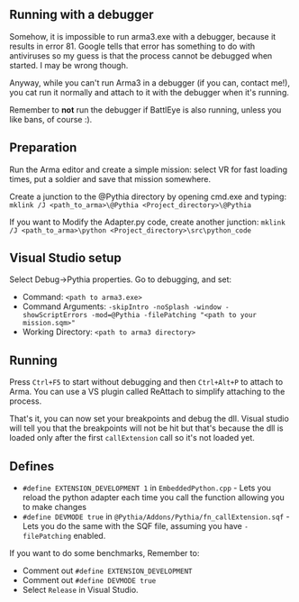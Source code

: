 Running with a debugger
-----------------------

Somehow, it is impossible to run arma3.exe with a debugger, because it results
in error 81. Google tells that error has something to do with antiviruses so my
guess is that the process cannot be debugged when started. I may be wrong
though.

Anyway, while you can't run Arma3 in a debugger (if you can, contact me!), you
cat run it normally and attach to it with the debugger when it's running.

Remember to **not** run the debugger if BattlEye is also running, unless you
like bans, of course :).

Preparation
-----------

Run the Arma editor and create a simple mission: select VR for fast loading
times, put a soldier and save that mission somewhere.

Create a junction to the @Pythia directory by opening cmd.exe and typing:
`mklink /J <path_to_arma>\@Pythia <Project_directory>\@Pythia`

If you want to Modify the Adapter.py code, create another junction:
`mklink /J <path_to_arma>\python <Project_directory>\src\python_code`

Visual Studio setup
-------------------

Select Debug->Pythia properties.
Go to debugging, and set:

* Command: `<path to arma3.exe>`
* Command Arguments: `-skipIntro -noSplash -window -showScriptErrors -mod=@Pythia -filePatching "<path to your mission.sqm>"`
* Working Directory: `<path to arma3 directory>`

Running
-------

Press `Ctrl+F5` to start without debugging and then `Ctrl+Alt+P` to attach to
Arma.
You can use a VS plugin called ReAttach to simplify attaching to the process.

That's it, you can now set your breakpoints and debug the dll. Visual studio
will tell you that the breakpoints will not be hit but that's because the dll
is loaded only after the first `callExtension` call so it's not loaded yet.

Defines
-------

* `#define EXTENSION_DEVELOPMENT 1` in `EmbeddedPython.cpp` - Lets you reload
the python adapter each time you call the function allowing you to make changes
* `#define DEVMODE true` in `@Pythia/Addons/Pythia/fn_callExtension.sqf` - Lets
you do the same with the SQF file, assuming you have `-filePatching` enabled.

If you want to do some benchmarks, Remember to:
* Comment out `#define EXTENSION_DEVELOPMENT`
* Comment out `#define DEVMODE true`
* Select `Release` in Visual Studio.
